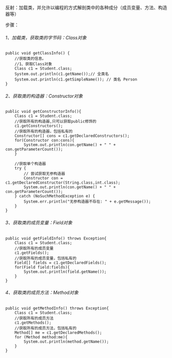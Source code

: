 反射：加载类，并允许以编程的方式解剖类中的各种成分（成员变量、方法、构造器等）

步骤：

###### 1、加载类，获取类的字节码：Class对象

	public void getClassInfo() {
	    //获取类的信息。
	    //1、获取Class对象
	    Class c1 = Student.class;
	    System.out.println(c1.getName());// 全类名
	    System.out.println(c1.getSimpleName()); // 类名 Person
	}

###### 2、获取类的构造器：Constructor对象

	public void getConstructorInfo(){
	    Class c1 = Student.class;
	    //获取所有的构造器,只可以获取public修饰的
	    c1.getConstructors();
	    //获取所有的构造器，包括私有的
	    Constructor[] cons = c1.getDeclaredConstructors();
	    for(Constructor con:cons){
	        System.out.println(con.getName() + " " + con.getParameterCount());
	    }
	
	    //获取单个构造器
	    try {
	        // 尝试获取无参构造器
	        Constructor con = c1.getDeclaredConstructor(String.class,int.class);
	        System.out.println(con.getName() + " " + con.getParameterCount());
	    } catch (NoSuchMethodException e) {
	        System.err.println("无参构造器不存在: " + e.getMessage());
	    }
	}

###### 3、获取类的成员变量：Field对象
	public void getFieldInfo() throws Exception{
	    Class c1 = Student.class;
	    //获取所有的成员变量
	    c1.getFields();
	    //获取所有的成员变量，包括私有的
	    Field[] fields = c1.getDeclaredFields();
	    for(Field field:fields){
	        System.out.println(field.getName());
	    }
	}

###### 4、获取类的成员方法：Method对象

	public void getMethodInfo() throws Exception{
        Class c1 = Student.class;
        //获取所有的成员方法
        c1.getMethods();
        //获取所有的成员方法，包括私有的
        Method[] me = c1.getDeclaredMethods();
        for (Method method:me){
            System.out.println(method.getName());
        }
    }

